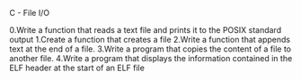 C - File I/O

0.Write a function that reads a text file and prints it to the POSIX standard output
1.Create a function that creates a file
2.Write a function that appends text at the end of a file.
3.Write a program that copies the content of a file to another file.
4.Write a program that displays the information contained in the ELF header at the start of an ELF file
